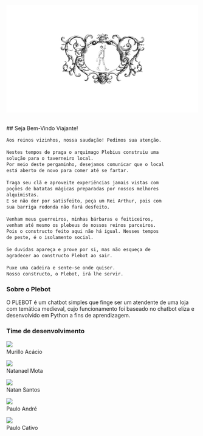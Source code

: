 ![plebotlog](/imgs/logoplebot.png)

<h2>  </h2>
## Seja Bem-Vindo Viajante!

```
Aos reinos vizinhos, nossa saudação! Pedimos sua atenção.

Nestes tempos de praga o arquimago Plebius construiu uma 
solução para o taverneiro local.
Por meio deste pergaminho, desejamos comunicar que o local 
está aberto de novo para comer até se fartar.

Traga seu clã e aproveite experiências jamais vistas com 
poções de batatas mágicas preparadas por nossos melhores 
alquimistas. 
E se não der por satisfeito, peça um Rei Arthur, pois com 
sua barriga redonda não fará desfeito.

Venham meus guerreiros, minhas bárbaras e feiticeiros, 
venham até mesmo os plebeus de nossos reinos parceiros. 
Pois o constructo feito aqui não há igual. Nesses tempos 
de peste, é o isolamento social.

Se duvidas apareça e prove por si, mas não esqueça de 
agradecer ao constructo Plebot ao sair.

Puxe uma cadeira e sente-se onde quiser. 
Nosso constructo, o Plebot, irá lhe servir.
```

### Sobre o Plebot

O PLEBOT é um chatbot simples que finge ser um atendente de uma loja com temática medieval, cujo funcionamento foi baseado no chatbot eliza e desenvolvido em Python a fins de aprendizagem.


### Time de desenvolvimento

<p><img src = "https://natansisantos.github.io/Plebot/imgs/mr.png" ><br>Murillo Acácio<br></p>
<p><img src = "https://natansisantos.github.io/Plebot/imgs/nl.png" text-align = "center"><br>Natanael Mota<br></p>
<p><img src = "https://natansisantos.github.io/Plebot/imgs/nt.png" text-align = "center"><br>Natan Santos<br></p>
<p><img src = "https://natansisantos.github.io/Plebot/imgs/pl.png" text-align = "center"><br>Paulo André<br></p>
<p><img src = "https://natansisantos.github.io/Plebot/imgs/pc.png" text-align = "center"><br>Paulo Cativo<br></p>
